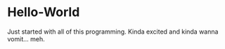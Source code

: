 # Hello-World
Just started with all of this programming. Kinda excited and kinda wanna vomit... meh.
